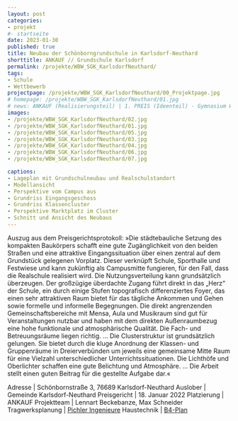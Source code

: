 ```yaml
---
layout: post
categories:
- projekt
#- startseite
date: 2023-01-30
published: true
title: Neubau der Schönborngrundschule in Karlsdorf-Neuthard
shorttitle: ANKAUF // Grundschule Karlsdorf
permalink: /projekte/WBW_SGK_KarlsdorfNeuthard/
tags: 
- Schule
- Wettbewerb 
projectpage: /projekte/WBW_SGK_KarlsdorfNeuthard/00_Projektpage.jpg
# homepage: /projekte/WBW_SGK_KarlsdorfNeuthard/01.jpg
# news: ANKAUF (Realisierungsteil) | 1. PREIS (Ideenteil) - Gymnasium Wriezener Straße und Festhalle in Strausberg
images:
- /projekte/WBW_SGK_KarlsdorfNeuthard/02.jpg 
- /projekte/WBW_SGK_KarlsdorfNeuthard/01.jpg 
- /projekte/WBW_SGK_KarlsdorfNeuthard/05.jpg 
- /projekte/WBW_SGK_KarlsdorfNeuthard/03.jpg 
- /projekte/WBW_SGK_KarlsdorfNeuthard/04.jpg 
- /projekte/WBW_SGK_KarlsdorfNeuthard/06.jpg 
- /projekte/WBW_SGK_KarlsdorfNeuthard/07.jpg

captions:
- Lageplan mit Grundschulneubau und Realschulstandort 
- Modellansicht
- Perspektive vom Campus aus
- Grundriss Eingangsgeschoss
- Grundriss Klassencluster
- Perspektive Marktplatz im Cluster
- Schnitt und Ansicht des Neubaus
---
```


Auszug aus dem Preisgerichtsprotokoll: »Die städtebauliche Setzung des kompakten Baukörpers schafft eine gute Zugänglichkeit von den beiden Straßen und eine attraktive Eingangssituation über einen zentral auf dem Grundstück gelegenen Vorplatz. Dieser verknüpft Schule, Sporthalle und Festwiese und kann zukünftig als Campusmitte fungieren, für den Fall, dass die Realschule realisiert wird. Die Nutzungsverteilung kann grundsätzlich überzeugen. Der großzügige überdachte Zugang führt direkt in das „Herz“ der Schule, ein durch einige Stufen topografisch differenziertes Foyer, das einen sehr attraktiven Raum bietet für das tägliche Ankommen und Gehen sowie formelle und informelle Begegnungen. Die direkt angrenzenden Gemeinschaftsbereiche mit Mensa, Aula und Musikraum sind gut für Veranstaltungen nutzbar und haben mit dem direkten Außenraumbezug eine hohe funktionale und atmosphärische Qualität. Die Fach- und Betreuungsräume liegen richtig. ... Die Clusterstruktur ist grundsätzlich gelungen. Sie bietet durch die kluge Anordnung der Klassen- und Gruppenräume in Dreierverbünden um jeweils eine gemeinsame Mitte Raum für eine Vielzahl unterschiedlicher Unterrichtssituationen. Die Lichthöfe und Oberlichter schaffen eine gute Belichtung und Atmosphäre. ... Die Arbeit stellt einen guten Beitrag für die gestellte Aufgabe dar.«



Adresse					|	Schönbornstraße 3, 76689 Karlsdorf-Neuthard
Auslober				|	Gemeinde Karlsdorf-Neuthard
Preisgericht			|	18. Januar 2022
Platzierung				|	ANKAUF
Projektteam				|	Lennart Beckebanze, Max Schneider
Tragwerksplanung		|	[Pichler Ingenieure](https://www.pichleringenieure.com)
Haustechnik				|	[B4-Plan](https://b4-plan.de)
